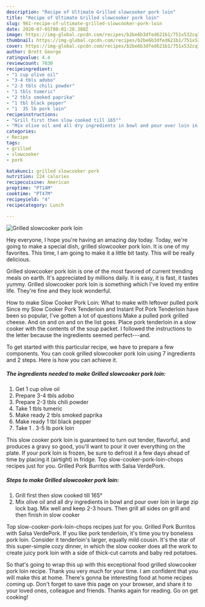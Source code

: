 ```yaml
---
description: "Recipe of Ultimate Grilled slowcooker pork loin"
title: "Recipe of Ultimate Grilled slowcooker pork loin"
slug: 961-recipe-of-ultimate-grilled-slowcooker-pork-loin
date: 2020-07-05T00:01:28.388Z
image: https://img-global.cpcdn.com/recipes/b2be6b3dfed621b1/751x532cq70/grilled-slowcooker-pork-loin-recipe-main-photo.jpg
thumbnail: https://img-global.cpcdn.com/recipes/b2be6b3dfed621b1/751x532cq70/grilled-slowcooker-pork-loin-recipe-main-photo.jpg
cover: https://img-global.cpcdn.com/recipes/b2be6b3dfed621b1/751x532cq70/grilled-slowcooker-pork-loin-recipe-main-photo.jpg
author: Brett George
ratingvalue: 4.4
reviewcount: 7030
recipeingredient:
- "1 cup olive oil"
- "3-4 tbls adobo"
- "2-3 tbls chili powder"
- "1 tbls tumeric"
- "2 tbls smoked paprika"
- "1 tbl black pepper"
- "1  35 lb pork loin"
recipeinstructions:
- "Grill first then slow cooked till 165°"
- "Mix olive oil and all dry ingredients in bowl and pour over loin in large zip lock bag. Mix well and keep 2-3 hours. Then grill all sides on grill and then finish in slow cooker"
categories:
- Recipe
tags:
- grilled
- slowcooker
- pork

katakunci: grilled slowcooker pork 
nutrition: 224 calories
recipecuisine: American
preptime: "PT14M"
cooktime: "PT47M"
recipeyield: "4"
recipecategory: Lunch

---
```



![Grilled slowcooker pork loin](https://img-global.cpcdn.com/recipes/b2be6b3dfed621b1/751x532cq70/grilled-slowcooker-pork-loin-recipe-main-photo.jpg)

Hey everyone, I hope you're having an amazing day today. Today, we're going to make a special dish, grilled slowcooker pork loin. It is one of my favorites. This time, I am going to make it a little bit tasty. This will be really delicious.

Grilled slowcooker pork loin is one of the most favored of current trending meals on earth. It's appreciated by millions daily. It is easy, it is fast, it tastes yummy. Grilled slowcooker pork loin is something which I've loved my entire life. They're fine and they look wonderful.

How to make Slow Cooker Pork Loin: What to make with leftover pulled pork Since my Slow Cooker Pork Tenderloin and Instant Pot Pork Tenderloin have been so popular, I&#39;ve gotten a lot of questions Make a pulled pork grilled cheese. And on and on and on the list goes. Place pork tenderloin in a slow cooker with the contents of the soup packet. I followed the instructions to the letter because the ingredients seemed perfect---and.


To get started with this particular recipe, we have to prepare a few components. You can cook grilled slowcooker pork loin using 7 ingredients and 2 steps. Here is how you can achieve it.

<!--inarticleads1-->

##### The ingredients needed to make Grilled slowcooker pork loin:

1. Get 1 cup olive oil
1. Prepare 3-4 tbls adobo
1. Prepare 2-3 tbls chili powder
1. Take 1 tbls tumeric
1. Make ready 2 tbls smoked paprika
1. Make ready 1 tbl black pepper
1. Take 1 . 3-5 lb pork loin


This slow cooker pork loin is guaranteed to turn out tender, flavorful, and produces a gravy so good, you&#39;ll want to pour it over everything on the plate. If your pork loin is frozen, be sure to defrost it a few days ahead of time by placing it (airtight) in fridge. Top slow-cooker-pork-loin-chops recipes just for you. Grilled Pork Burritos with Salsa VerdePork. 

<!--inarticleads2-->

##### Steps to make Grilled slowcooker pork loin:

1. Grill first then slow cooked till 165°
1. Mix olive oil and all dry ingredients in bowl and pour over loin in large zip lock bag. Mix well and keep 2-3 hours. Then grill all sides on grill and then finish in slow cooker


Top slow-cooker-pork-loin-chops recipes just for you. Grilled Pork Burritos with Salsa VerdePork. If you like pork tenderloin, it&#39;s time you try boneless pork loin. Consider it tenderloin&#39;s larger, equally mild cousin. It&#39;s the star of this super-simple cozy dinner, in which the slow cooker does all the work to create juicy pork loin with a side of thick-cut carrots and baby red potatoes. 

So that's going to wrap this up with this exceptional food grilled slowcooker pork loin recipe. Thank you very much for your time. I am confident that you will make this at home. There's gonna be interesting food at home recipes coming up. Don't forget to save this page on your browser, and share it to your loved ones, colleague and friends. Thanks again for reading. Go on get cooking!
